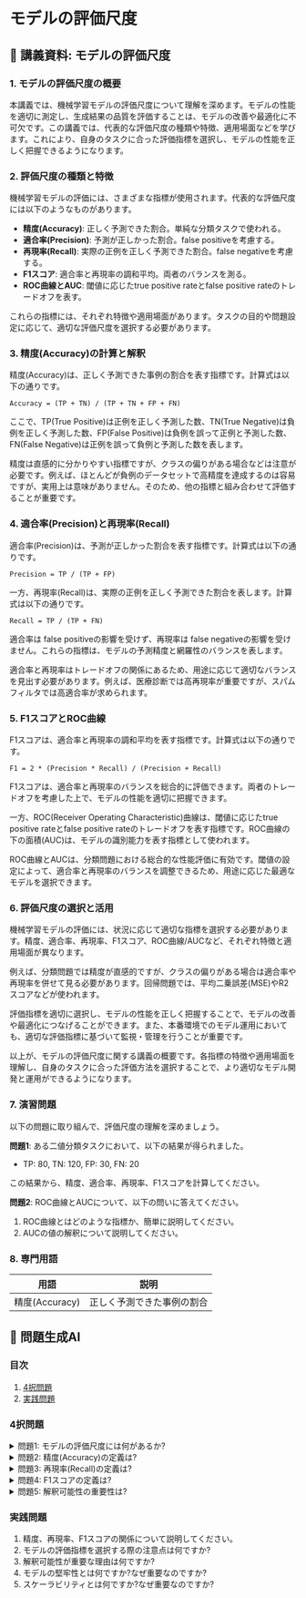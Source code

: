 # モデルの評価尺度

## 📝 講義資料: モデルの評価尺度

<a id="introduction"></a>
### 1. モデルの評価尺度の概要

本講義では、機械学習モデルの評価尺度について理解を深めます。モデルの性能を適切に測定し、生成結果の品質を評価することは、モデルの改善や最適化に不可欠です。この講義では、代表的な評価尺度の種類や特徴、適用場面などを学びます。これにより、自身のタスクに合った評価指標を選択し、モデルの性能を正しく把握できるようになります。

<a id="topic1"></a>
### 2. 評価尺度の種類と特徴

機械学習モデルの評価には、さまざまな指標が使用されます。代表的な評価尺度には以下のようなものがあります。

- **精度(Accuracy)**: 正しく予測できた割合。単純な分類タスクで使われる。
- **適合率(Precision)**: 予測が正しかった割合。false positiveを考慮する。
- **再現率(Recall)**: 実際の正例を正しく予測できた割合。false negativeを考慮する。
- **F1スコア**: 適合率と再現率の調和平均。両者のバランスを測る。
- **ROC曲線とAUC**: 閾値に応じたtrue positive rateとfalse positive rateのトレードオフを表す。

これらの指標には、それぞれ特徴や適用場面があります。タスクの目的や問題設定に応じて、適切な評価尺度を選択する必要があります。

<a id="topic2"></a>
### 3. 精度(Accuracy)の計算と解釈

精度(Accuracy)は、正しく予測できた事例の割合を表す指標です。計算式は以下の通りです。

`Accuracy = (TP + TN) / (TP + TN + FP + FN)`

ここで、TP(True Positive)は正例を正しく予測した数、TN(True Negative)は負例を正しく予測した数、FP(False Positive)は負例を誤って正例と予測した数、FN(False Negative)は正例を誤って負例と予測した数を表します。

精度は直感的に分かりやすい指標ですが、クラスの偏りがある場合などは注意が必要です。例えば、ほとんどが負例のデータセットで高精度を達成するのは容易ですが、実用上は意味がありません。そのため、他の指標と組み合わせて評価することが重要です。

<a id="topic3"></a>
### 4. 適合率(Precision)と再現率(Recall)

適合率(Precision)は、予測が正しかった割合を表す指標です。計算式は以下の通りです。

`Precision = TP / (TP + FP)`

一方、再現率(Recall)は、実際の正例を正しく予測できた割合を表します。計算式は以下の通りです。

`Recall = TP / (TP + FN)`

適合率は false positiveの影響を受けず、再現率は false negativeの影響を受けません。これらの指標は、モデルの予測精度と網羅性のバランスを表します。

適合率と再現率はトレードオフの関係にあるため、用途に応じて適切なバランスを見出す必要があります。例えば、医療診断では高再現率が重要ですが、スパムフィルタでは高適合率が求められます。

<a id="topic4"></a>
### 5. F1スコアとROC曲線

F1スコアは、適合率と再現率の調和平均を表す指標です。計算式は以下の通りです。

`F1 = 2 * (Precision * Recall) / (Precision + Recall)`

F1スコアは、適合率と再現率のバランスを総合的に評価できます。両者のトレードオフを考慮した上で、モデルの性能を適切に把握できます。

一方、ROC(Receiver Operating Characteristic)曲線は、閾値に応じたtrue positive rateとfalse positive rateのトレードオフを表す指標です。ROC曲線の下の面積(AUC)は、モデルの識別能力を表す指標として使われます。

ROC曲線とAUCは、分類問題における総合的な性能評価に有効です。閾値の設定によって、適合率と再現率のバランスを調整できるため、用途に応じた最適なモデルを選択できます。

<a id="topic5"></a>
### 6. 評価尺度の選択と活用

機械学習モデルの評価には、状況に応じて適切な指標を選択する必要があります。精度、適合率、再現率、F1スコア、ROC曲線/AUCなど、それぞれ特徴と適用場面が異なります。

例えば、分類問題では精度が直感的ですが、クラスの偏りがある場合は適合率や再現率を併せて見る必要があります。回帰問題では、平均二乗誤差(MSE)やR2スコアなどが使われます。

評価指標を適切に選択し、モデルの性能を正しく把握することで、モデルの改善や最適化につなげることができます。また、本番環境でのモデル運用においても、適切な評価指標に基づいて監視・管理を行うことが重要です。

以上が、モデルの評価尺度に関する講義の概要です。各指標の特徴や適用場面を理解し、自身のタスクに合った評価方法を選択することで、より適切なモデル開発と運用ができるようになります。

<a id="examples"></a>
### 7. 演習問題

以下の問題に取り組んで、評価尺度の理解を深めましょう。

**問題1**:
ある二値分類タスクにおいて、以下の結果が得られました。
- TP: 80, TN: 120, FP: 30, FN: 20

この結果から、精度、適合率、再現率、F1スコアを計算してください。

**問題2**:
ROC曲線とAUCについて、以下の問いに答えてください。
1. ROC曲線とはどのような指標か、簡単に説明してください。
2. AUCの値の解釈について説明してください。

<a id="glossary"></a>
### 8. 専門用語

| 用語 | 説明 |
| --- | --- |
| 精度(Accuracy) | 正しく予測できた事例の割合 |

## 📝 問題生成AI

<a id="introduction"></a>
### 目次
1. [4択問題](#multiple-choice-questions)
2. [実践問題](#practice-problems)

<a id="multiple-choice-questions"></a>
### 4択問題

<details>
<summary>問題1: モデルの評価尺度には何があるか?</summary>

- a. 精度、再現率、F1スコア
- b. 正確さ、効率性、解釈可能性
- c. 信頼性、堅牢性、スケーラビリティ
- d. a, b, cすべて

<details>
<summary>回答と解説</summary>

回答: d. a, b, cすべて

モデルの評価尺度には、精度、再現率、F1スコアなどの正確性指標、正確さ、効率性、解釈可能性などの実用性指標、信頼性、堅牢性、スケーラビリティなどの信頼性指標が含まれます。これらを総合的に評価することで、モデルの性能を適切に判断できます。
</details>
</details>

<details>
<summary>問題2: 精度(Accuracy)の定義は?</summary>

- a. 正しく分類された事例の割合
- b. 関連する事例を正しく検出できた割合
- c. 正しく予測された事例数と予測された事例数の比率
- d. 正しく予測された事例数と全事例数の比率

<details>
<summary>回答と解説</summary>

回答: d. 正しく予測された事例数と全事例数の比率

精度(Accuracy)は、正しく予測された事例数を全事例数で割った値です。これは、モデルの全体的な正解率を表す指標です。精度は、モデルの性能を評価する際の重要な指標の1つです。
</details>
</details>

<details>
<summary>問題3: 再現率(Recall)の定義は?</summary>

- a. 正しく分類された事例の割合
- b. 関連する事例を正しく検出できた割合
- c. 正しく予測された事例数と予測された事例数の比率
- d. 正しく予測された事例数と全事例数の比率

<details>
<summary>回答と解説</summary>

回答: b. 関連する事例を正しく検出できた割合

再現率(Recall)は、関連する事例を正しく検出できた割合を表す指標です。つまり、実際に関連する事例のうち、モデルが正しく検出できた割合を示します。再現率は、特に特定のクラスを正しく検出することが重要な場合に使用される評価指標です。
</details>
</details>

<details>
<summary>問題4: F1スコアの定義は?</summary>

- a. 精度と再現率の調和平均
- b. 精度と再現率の幾何平均
- c. 精度と再現率の算術平均
- d. 精度と再現率の加重平均

<details>
<summary>回答と解説</summary>

回答: a. 精度と再現率の調和平均

F1スコアは、精度(Precision)と再現率(Recall)の調和平均です。調和平均は、2つの値の平均を取る際に、小さい方の値に重みを置くため、精度と再現率のバランスを取ることができます。F1スコアは、分類問題の性能を総合的に評価する際に使用される指標の1つです。
</details>
</details>

<details>
<summary>問題5: 解釈可能性の重要性は?</summary>

- a. モデルの予測結果を理解しやすくする
- b. モデルの内部動作を理解しやすくする
- c. モデルの性能を向上させる
- d. a, b, cすべて

<details>
<summary>回答と解説</summary>

回答: d. a, b, cすべて

解釈可能性は、モデルの予測結果を理解しやすくし、モデルの内部動作を理解しやすくするため、重要です。これにより、モデルの振る舞いを分析し、必要に応じて改善することができ、ひいては性能向上にもつながります。機械学習モデルの実用化においては、解釈可能性は非常に重要な要素の1つです。
</details>
</details>

<a id="practice-problems"></a>
### 実践問題

1. 精度、再現率、F1スコアの関係について説明してください。
2. モデルの評価指標を選択する際の注意点は何ですか?
3. 解釈可能性が重要な理由は何ですか?
4. モデルの堅牢性とは何ですか?なぜ重要なのですか?
5. スケーラビリティとは何ですか?なぜ重要なのですか?